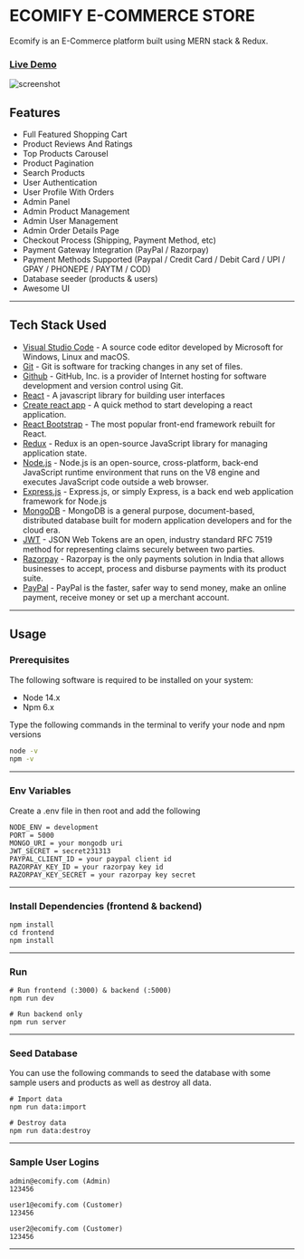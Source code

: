 # ECOMIFY E-COMMERCE STORE

Ecomify is an E-Commerce platform built using MERN stack & Redux.

### [Live Demo](https://ecomify-store.herokuapp.com/)

![screenshot]()

## Features

- Full Featured Shopping Cart
- Product Reviews And Ratings
- Top Products Carousel
- Product Pagination
- Search Products
- User Authentication
- User Profile With Orders
- Admin Panel
- Admin Product Management
- Admin User Management
- Admin Order Details Page
- Checkout Process (Shipping, Payment Method, etc)
- Payment Gateway Integration (PayPal / Razorpay)
- Payment Methods Supported (Paypal / Credit Card / Debit Card / UPI / GPAY / PHONEPE / PAYTM / COD)
- Database seeder (products & users)
- Awesome UI

---

## Tech Stack Used

- [Visual Studio Code](https://code.visualstudio.com/) - A source code editor developed by Microsoft for Windows, Linux and macOS.
- [Git](https://git-scm.com/) - Git is software for tracking changes in any set of files.
- [Github](https://github.com/) - GitHub, Inc. is a provider of Internet hosting for software development and version control using Git.
- [React](https://reactjs.org/) - A javascript library for building user interfaces
- [Create react app](https://create-react-app.dev/) - A quick method to start developing a react application.
- [React Bootstrap](https://react-bootstrap.github.io/) - The most popular front-end framework rebuilt for React.
- [Redux](https://redux.js.org/) - Redux is an open-source JavaScript library for managing application state.
- [Node.js](https://nodejs.org/en/) - Node.js is an open-source, cross-platform, back-end JavaScript runtime environment that runs on the V8 engine and executes JavaScript code outside a web browser.
- [Express.js](https://expressjs.com/) - Express.js, or simply Express, is a back end web application framework for Node.js
- [MongoDB](https://www.mongodb.com/) - MongoDB is a general purpose, document-based, distributed database built for modern application developers and for the cloud era.
- [JWT](https://jwt.io/) - JSON Web Tokens are an open, industry standard RFC 7519 method for representing claims securely between two parties.
- [Razorpay](https://razorpay.com/) - Razorpay is the only payments solution in India that allows businesses to accept, process and disburse payments with its product suite.
- [PayPal](https://developer.paypal.com/) - PayPal is the faster, safer way to send money, make an online payment, receive money or set up a merchant account.

---

## Usage

### Prerequisites

The following software is required to be installed on your system:

- Node 14.x
- Npm 6.x

Type the following commands in the terminal to verify your node and npm versions

```bash
node -v
npm -v
```

---

### Env Variables

Create a .env file in then root and add the following

```
NODE_ENV = development
PORT = 5000
MONGO_URI = your mongodb uri
JWT_SECRET = secret231313
PAYPAL_CLIENT_ID = your paypal client id
RAZORPAY_KEY_ID = your razorpay key id
RAZORPAY_KEY_SECRET = your razorpay key secret
```

---

### Install Dependencies (frontend & backend)

```
npm install
cd frontend
npm install
```

---

### Run

```
# Run frontend (:3000) & backend (:5000)
npm run dev

# Run backend only
npm run server
```

---

### Seed Database

You can use the following commands to seed the database with some sample users and products as well as destroy all data.

```
# Import data
npm run data:import

# Destroy data
npm run data:destroy
```

---

### Sample User Logins

```
admin@ecomify.com (Admin)
123456

user1@ecomify.com (Customer)
123456

user2@ecomify.com (Customer)
123456
```

---
